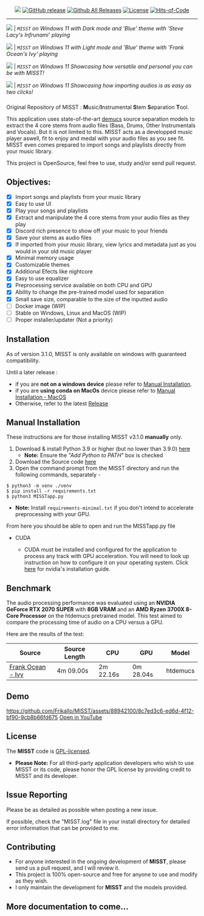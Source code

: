 <div align="center">

[![](./MISST/Assets/showcase/banner.png)](https://github.com/Frikallo/MISST)
[![GitHub release](https://img.shields.io/github/release/frikallo/misst.svg)](https://github.com/Frikallo/MISST/releases/latest) [![Github All Releases](https://img.shields.io/github/downloads/frikallo/misst/total?color=blue)](https://github.com/Frikallo/MISST/releases/latest) [![License](https://img.shields.io/github/license/frikallo/misst?color=blue)](https://github.com/Frikallo/MISST/blob/main/LICENSE) [![Hits-of-Code](https://hitsofcode.com/github/frikallo/MISST?branch=main)](https://github.com/Frikallo/MISST/graphs/contributors)

</div>

---

![](./MISST/Assets/showcase/showcaseimage1.png)
| _`MISST` on Windows 11 with Dark mode and 'Blue' theme with 'Steve Lacy's Infrunami' playing_

![](./MISST/Assets/showcase/showcaseimage2.png)
| _`MISST` on Windows 11 with Light mode and 'Blue' theme with 'Frank Ocean's Ivy' playing_

![](./MISST/Assets/showcase/showcaseimage3.png)
| _`MISST` on Windows 11 Showcasing how versatile and personal you can be with MISST!_

![](./MISST/Assets/showcase/showcaseimage4.png)
| _`MISST` on Windows 11 Showcasing how importing audios is as easy as two clicks!_

###

Original Repository of MISST : **M**usic/**I**nstrumental **S**tem **S**eparation **T**ool.

This application uses state-of-the-art [demucs](https://github.com/facebookresearch/demucs) source separation models to extract the 4 core stems from audio files (Bass, Drums, Other Instrumentals and Vocals). But it is not limited to this. MISST acts as a developped music player aswell, fit to enjoy and medal with your audio files as you see fit. MISST even comes prepared to import songs and playlists directly from your music library.

This project is OpenSource, feel free to use, study and/or send pull request.

## Objectives:
- [x] Import songs and playlists from your music library
- [x] Easy to use UI
- [x] Play your songs and playlists
- [x] Extract and manipulate the 4 core stems from your audio files as they play
- [x] Discord rich presence to show off your music to your friends
- [x] Save your stems as audio files
- [x] If imported from your music library, view lyrics and metadata just as you would in your old music player
- [x] Minimal memory usage
- [x] Customizable themes
- [x] Additional Efects like nightcore
- [x] Easy to use equalizer
- [x] Preprocessing service available on both CPU and GPU
- [x] Ability to change the pre-trained model used for separation
- [x] Small save size, comparable to the size of the inputted audio
- [ ] Docker image (WIP)
- [ ] Stable on Windows, Linux and MacOS (WIP)
- [ ] Proper installer/updater (Not a priority)

## Installation
As of version 3.1.0, MISST is only available on windows with guaranteed compatibility. 

Until a later release : 
- if you are **not on a windows device** please refer to [Manual Installation](https://github.com/Frikallo/MISST/#manual-installation).
- if you are **using conda on MacOs** device please refer to [Manual Installation - MacOS](https://github.com/CAprogs/MISST/blob/main/Installation%20Guide%20-%20MacOS.md)
-   Otherwise, refer to the latest [Release](https://github.com/Frikallo/MISST/releases/latest)

## Manual Installation
These instructions are for those installing MISST v3.1.0 **manually** only.

1. Download & install Python 3.9 or higher (but no lower than 3.9.0) [here](https://www.python.org/downloads/)
    - **Note:** Ensure the *"Add Python to PATH"* box is checked
2. Download the Source code [here](https://github.com/Frikallo/MISST/releases/latest)
3. Open the command prompt from the MISST directory and run the following commands, separately - 

```
$ python3 -m venv ./venv
$ pip install -r requirements.txt
$ python3 MISSTapp.py
```
- **Note:** Install `requirements-minimal.txt` if you don't intend to accelerate preprocessing with your GPU.

From here you should be able to open and run the MISSTapp.py file

- CUDA 

    - CUDA must be installed and configured for the application to process any track with GPU acceleration. You will need to look up instruction on how to configure it on your operating system. Click [here](https://developer.nvidia.com/cuda-downloads) for nvidia's installation guide.

## Benchmark

The audio processing performance was evaluated using an **NVIDIA GeForce RTX 2070 SUPER** with **8GB VRAM** and an **AMD Ryzen 3700X 8-Core Processor** on the htdemucs pretrained model. This test aimed to compare the processing time of audio on a CPU versus a GPU.

Here are the results of the test:

| Source                                                           | Source Length | CPU       | GPU       | Model     |
|------------------------------------------------------------------|---------------|-----------|-----------| --------- |
| [Frank Ocean - Ivy](https://www.youtube.com/watch?v=AE005nZeF-A) | 4m 09.00s     | 2m 22.16s | 0m 28.04s | htdemucs  |

## Demo

https://github.com/Frikallo/MISST/assets/88942100/8c7ed3c6-ed6d-4f12-bf90-9cb8b66fd675
[Open in YouTube](https://www.youtube.com/watch?v=XYJm5WW9Zvs)

## License

The **MISST** code is [GPL-licensed](LICENSE). 

- **Please Note:** For all third-party application developers who wish to use MISST or its code, please honor the GPL license by providing credit to MISST and its developer.

## Issue Reporting

Please be as detailed as possible when posting a new issue. 

If possible, check the "MISST.log" file in your install directory for detailed error information that can be provided to me.

## Contributing

- For anyone interested in the ongoing development of **MISST**, please send us a pull request, and I will review it. 
- This project is 100% open-source and free for anyone to use and modify as they wish. 
- I only maintain the development for **MISST** and the models provided. 

## More documentation to come...
